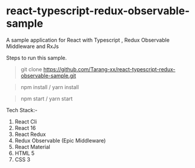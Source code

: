 # react-typescript-redux-observable-sample
A sample application for React with Typescript , Redux Observable Middleware and RxJs 

Steps to run this sample.

> git clone https://github.com/Tarang-xx/react-typescript-redux-observable-sample.git

> npm install / yarn install

> npm start  / yarn start


Tech Stack:-

1.	React Cli
2.	React 16
3.	React Redux 
4.	Redux Observable (Epic Middleware)
5.	React Material
6.	HTML 5
7.	CSS 3
